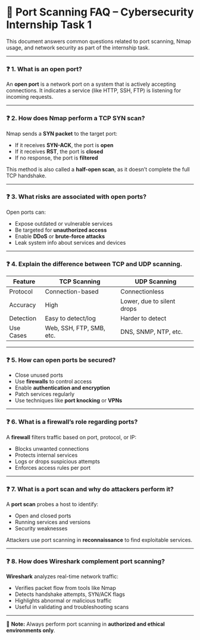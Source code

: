 # 📘 Port Scanning FAQ – Cybersecurity Internship Task 1

This document answers common questions related to port scanning, Nmap usage, and network security as part of the internship task.

---

### ❓ 1. What is an open port?

An **open port** is a network port on a system that is actively accepting connections. It indicates a service (like HTTP, SSH, FTP) is listening for incoming requests.

---

### ❓ 2. How does Nmap perform a TCP SYN scan?

Nmap sends a **SYN packet** to the target port:

- If it receives **SYN-ACK**, the port is **open**
- If it receives **RST**, the port is **closed**
- If no response, the port is **filtered**

This method is also called a **half-open scan**, as it doesn’t complete the full TCP handshake.

---

### ❓ 3. What risks are associated with open ports?

Open ports can:

- Expose outdated or vulnerable services
- Be targeted for **unauthorized access**
- Enable **DDoS** or **brute-force attacks**
- Leak system info about services and devices

---

### ❓ 4. Explain the difference between TCP and UDP scanning.

| Feature            | TCP Scanning                | UDP Scanning                   |
|-------------------|-----------------------------|--------------------------------|
| Protocol           | Connection-based            | Connectionless                 |
| Accuracy           | High                        | Lower, due to silent drops     |
| Detection          | Easy to detect/log          | Harder to detect               |
| Use Cases          | Web, SSH, FTP, SMB, etc.    | DNS, SNMP, NTP, etc.           |

---

### ❓ 5. How can open ports be secured?

- Close unused ports
- Use **firewalls** to control access
- Enable **authentication and encryption**
- Patch services regularly
- Use techniques like **port knocking** or **VPNs**

---

### ❓ 6. What is a firewall’s role regarding ports?

A **firewall** filters traffic based on port, protocol, or IP:

- Blocks unwanted connections
- Protects internal services
- Logs or drops suspicious attempts
- Enforces access rules per port

---

### ❓ 7. What is a port scan and why do attackers perform it?

A **port scan** probes a host to identify:

- Open and closed ports
- Running services and versions
- Security weaknesses

Attackers use port scanning in **reconnaissance** to find exploitable services.

---

### ❓ 8. How does Wireshark complement port scanning?

**Wireshark** analyzes real-time network traffic:

- Verifies packet flow from tools like Nmap
- Detects handshake attempts, SYN/ACK flags
- Highlights abnormal or malicious traffic
- Useful in validating and troubleshooting scans

---

🛑 **Note:** Always perform port scanning in **authorized and ethical environments only**.


